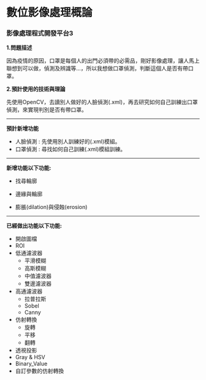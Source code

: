 # 數位影像處理概論

### 影像處理程式開發平台3

**1.問題描述**

   因為疫情的原因，口罩是每個人的出門必須帶的必需品，剛好影像處理，讓人馬上聯想到可以做，偵測及辨識等...，所以我想做口罩偵測，判斷這個人是否有帶口罩。
  
 **2.預計使用的技術與理論**
 
   先使用OpenCV，去讀別人做好的人臉偵測(.xml)，再去研究如何自己訓練出口罩偵測，來實現判別是否有帶口罩。


---

**預計新增功能**

- 人臉偵測 : 先使用別人訓練好的(.xml)模組。
- 口罩偵測 : 尋找如何自己訓練(.xml)模組訓練。

---

**新增功能以下功能:**

- 找尋輪廓

- 邊緣與輪廓

- 膨脹(dilation)與侵蝕(erosion)


---

**已經做出功能以下功能:**

- 開啟圖檔
- ROI
- 低通濾波器
  - 平滑模糊
  - 高斯模糊
  - 中值濾波器
  - 雙邊濾波器
- 高通濾波器
  - 拉普拉斯
  - Sobel
  - Canny
- 仿射轉換
  - 旋轉
  - 平移
  - 翻轉
- 透視投影
- Gray & HSV
- Binary_Value
- 自訂參數的仿射轉換
